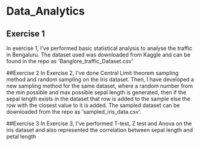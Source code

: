 # Data_Analytics

## Exercise 1
In exercise 1, I've performed basic statistical analysis to analyse the traffic in Bengaluru. The dataset used was downloaded from Kaggle and can be found in the repo as 'Banglore_traffic_Dataset.csv'

##Exercise 2
In Exercise 2, I've done Central Limit theorem sampling method and random sampling on the Iris dataset. Then, I have developed a new sampling method for the same dataset, where a random number from the min possible and max possible sepal length is generated, then if the sepal length exists in the dataset that row is added to the sample else the row with the closest value to it is added. The sampled dataset can be downloaded from the repo as 'sampled_iris_data.csv'.

##Exercise 3
In Exercise 3, I've performed T-test, Z test and Anova on the iris dataset and also represented the correlation between sepal length and petal length
